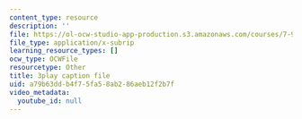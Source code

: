 ```yaml
---
content_type: resource
description: ''
file: https://ol-ocw-studio-app-production.s3.amazonaws.com/courses/7-91j-foundations-of-computational-and-systems-biology-spring-2014/a79b63ddb4f75fa58ab286aeb12f2b7f_Ob9xGBPvr_s.vtt
file_type: application/x-subrip
learning_resource_types: []
ocw_type: OCWFile
resourcetype: Other
title: 3play caption file
uid: a79b63dd-b4f7-5fa5-8ab2-86aeb12f2b7f
video_metadata:
  youtube_id: null
---
```

